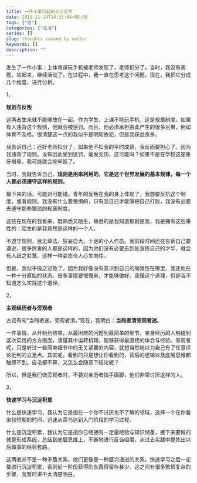 ```yaml
---
title: 一件小事引起的三点思考
date: 2019-11-14T14:33:04+08:00
tags: ["思"]
categories: ["生活"]
series: []
slug: thoughts caused by matter
keywords: []
description: ""
---
```


发生了一件小事：上体育课玩手机被老师发现了，老师扣分了。当时，我没有表现。站起来，继续活动了。在过程中，我一直在思考这个问题。现在，我把它分成几个维度，进行分析。

1，

**规则与反叛**

这两者生来就不能够放在一起。作为学生，上课不能玩手机，这是规章制度。如果有人违背这个规则，他就会被惩罚。而且，他必须承担由此产生的很多后果，例如体育不及格。很清楚这一点的我似乎是明知故犯，但是我获益良多。

我告诉自己：还好老师扣分了，如果他不扣我的平时成绩，我反而要担心了。因为我违背了规则，没有因此受到惩罚，毫发无伤，这可能吗？如果不是在学校这座象牙塔里，我可能就会吃牢饭了。

当时，我就告诉自己，**规则是用来利用的，它是这个世界发展的基本规律，每一个人都必须遵守这样的规则。**

接下来的话，可能对可能错。青年的反叛在我的身上体现了，我想要反抗这个制度，或者规则。我没有什么要畏惧的，只有我自己才能够把自己打败，我没有必要去遵守那些繁琐的规章制度。

这些在现在的我看来，既熟悉又陌生，熟悉的是我知道那就是我，我是拥有这些秉性的；陌生的是我竟然是这样的一个人。

不遵守规则，目无章法，狂妄自大。十足的小人作态。我前段时间还在告诉自己要谦逊，很多厉害的人都是这样的，因为他们没有必要去到处宣扬自己的才华，就会有人趋之若鹜。这样一种姿态令人心生向往。

但是，我似乎操之过急了。因为我好像没有意识到自己的局限性在哪里，我还处在一种十分原始的状态。很多事情要慢慢来，才能够做好。我懂这个道理，但是我不知道怎么实践这个道理。 

2，

**主观经历者与旁观者**

古话有句“当局者迷，旁观者清。”现在，我明白：**当局者清旁观者迷**。

一件事情，从开始到结束，从最困难的问题到最简单的细节，亲身经历的人触碰到这次实践的方方面面，清楚其中运转机理，能够获得最直接的体会与经验。旁观者呢，只是听过一些简单细节中的无关紧要的内容，就想当然地以为自己有了任意评论批判的立足点。其实呢，看到的只是想让你看到的，背后的逻辑以及底层思维都触摸不到。皮毛都不算，又怎么会随意下结论呢？

所以，但是我们做旁观者时，不要对亲历者指手画脚，他们非常讨厌这样的人。 

3，

**快速学习与沉淀积累**

什么是快速学习，我认为它是指在一个你不讨厌也不了解的领域，选择一个在你看来较短期的时间，迅速从菜鸟达到入门阶段的学习过程。

什么是沉淀积累，我认为它是指你已经拥有一定量经验与知识储备，接下来要做的就是形成系统，总结到底层思维上，不断地进行反刍咀嚼，从过去实践中提炼出以后做事的经验套路。

这两者并不是一种矛盾关系，他们更像是一种层次递进的关系。快速学习之后一定要进行沉淀积累，否则前一阶段获得的东西将留存甚少。这之间有很多繁琐复杂的步骤，我暂时讲不太清楚明白。